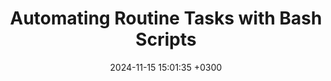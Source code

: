 ---
layout: post
title: Automating Routine Tasks with Bash Scripts
description: Starting out in programming is thrilling, yet the number of languages available makes it difficult to decide where to begin.
date: 2024-11-15 15:01:35 +0300
image: '/images/32.jpg'
video_embed: https://www.youtube.com/embed/DBifQv9AYhc?si=SbgsvJEsE5Ag1mLL
tags: [Programming]
tags_color: '#4643ec'
featured: true
---
